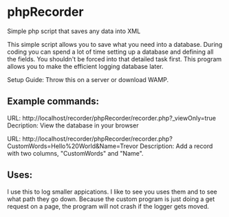 phpRecorder
===========

Simple php script that saves any data into XML

This simple script allows you to save what you need into a database. During coding you can spend a lot of time setting up a database and defining all the fields. You shouldn't be forced into that detailed task first. This program allows you to make the efficient logging database later.


Setup Guide:
Throw this on a server or download WAMP.

Example commands:
-----------
URL: http://localhost/recorder/phpRecorder/recorder.php?_viewOnly=true
Decription: View the database in your browser

URL: http://localhost/recorder/phpRecorder/recorder.php?CustomWords=Hello%20World&Name=Trevor
Description: Add a record with two columns, "CustomWords" and "Name".

Uses:
-------
I use this to log smaller appications. I like to see you uses them and to see what path they go down. Because the custom program is just doing a get request on a page, the program will not crash if the logger gets moved. 
